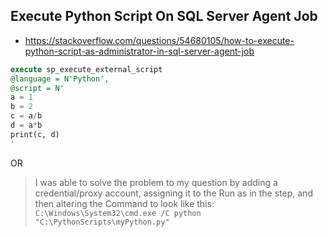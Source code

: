 
## Execute Python Script On SQL Server Agent Job

- <https://stackoverflow.com/questions/54680105/how-to-execute-python-script-as-administrator-in-sql-server-agent-job>

```sql
execute sp_execute_external_script 
@language = N'Python', 
@script = N'
a = 1
b = 2
c = a/b
d = a*b
print(c, d)
'
```

OR

> I was able to solve the problem to my question by adding a credential/proxy account, assigning it to the Run as in the step, and then altering the Command to look like this:
> <br>
> `C:\Windows\System32\cmd.exe /C python "C:\PythonScripts\myPython.py"`
